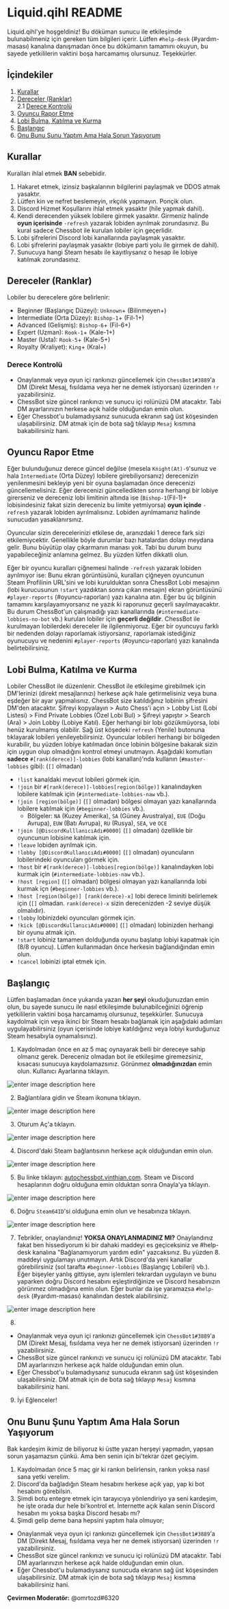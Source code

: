 ﻿Liquid.qihl README
===

Liquid.qihl'ye hoşgeldiniz! Bu döküman sunucu ile etkileşimde bulunabilmeniz için gereken tüm bilgileri içerir. Lütfen `#help-desk` (#yardım-masası) kanalına danışmadan önce bu dökümanın tamamını okuyun, bu sayede yetkililerin vaktini boşa harcamamış olursunuz. Teşekkürler.

## İçindekiler

1. [Kurallar](#kurallar)  
2. [Dereceler (Ranklar)](#dereceler-ranklar)  
	2.1 [Derece Kontrolü](#derece-kontrolü)  
3. [Oyuncu Rapor Etme](#oyuncu-rapor-etme)  
4. [Lobi Bulma, Katılma ve Kurma](#lobi-bulma-katılma-ve-kurma)  
5. [Başlangıç](#başlangıç)
6. [Onu Bunu Şunu Yaptım Ama Hala Sorun Yaşıyorum](#onu-bunu-şunu-yaptım-ama-hala-sorun-yaşıyorum)

## Kurallar
Kuralları ihlal etmek **BAN** sebebidir.

1. Hakaret etmek, izinsiz başkalarının bilgilerini paylaşmak ve DDOS atmak yasaktır.
2. Lütfen kin ve nefret beslemeyin, ırkçılık yapmayın. Ponçik olun.
3. Discord Hizmet Koşullarını ihlal etmek yasaktır (hile yapmak dahil).
4. Kendi derecenden yüksek lobilere girmek yasaktır. Girmeniz halinde **oyun içerisinde** `-refresh` yazarak lobiden ayrılmak zorundasınız. Bu kural sadece Chessbot ile kurulan lobiler için geçerlidir.
5. Lobi şifrelerini Discord lobi kanallarında paylaşmak yasaktır.
6. Lobi şifrelerini paylaşmak yasaktır (lobiye parti yolu ile girmek de dahil).
7. Sunucuya hangi Steam hesabı ile kayıtlıysanız o hesap ile lobiye katılmak zorundasınız.

## Dereceler (Ranklar)
Lobiler bu derecelere göre belirlenir:

- Beginner (Başlangıç Düzeyi): `Unknown`+ (Bilinmeyen+)
- Intermediate (Orta Düzey): `Bishop-1`+ (Fil-1+)
- Advanced (Gelişmiş): `Bishop-6`+ (Fil-6+)
- Expert (Uzman): `Rook-1`+ (Kale-1+)
- Master (Usta): `Rook-5`+ (Kale-5+)
- Royalty (Kraliyet): `King`+ (Kral+)

### Derece Kontrolü
- Onaylanmak veya oyun içi rankınızı güncellemek için `ChessBot1#3889`'a DM (Direkt Mesaj, fısıldama veya her ne demek istiyorsan) üzerinden `!r` yazabilirsiniz.  
- ChessBot size güncel rankınızı ve sunucu içi rolünüzü DM atacaktır. Tabi DM ayarlarınızın herkese açık halde olduğundan emin olun.
- Eğer Chessbot'u bulamadıysanız sunucuda ekranın sağ üst köşesinden ulaşabilirsiniz. DM atmak için de bota sağ tıklayıp `Mesaj` kısmına bakabilirsiniz hani.

## Oyuncu Rapor Etme

Eğer bulunduğunuz derece güncel değilse (mesela `Knight(At)-9`'sunuz ve hala `Intermediate` (Orta Düzey) lobilere girebiliyorsanız) derecenizin yenilenmesini bekleyip yeni bir oyuna başlamadan önce derecenizi güncellemelisiniz. Eğer derecenizi güncelledikten sonra herhangi bir lobiye girerseniz ve dereceniz lobi limitinin altında ise (`Bishop-1`(Fil-1)+ lobisindesiniz fakat sizin dereceniz bu limite yetmiyorsa) **oyun içinde** `-refresh` yazarak lobiden ayrılmalısınız. Lobiden ayrılmamanız halinde sunucudan yasaklanırsınız.

Oyuncular sizin derecelerinizi etkilese de, aranızdaki 1 derece fark sizi etkilemiycektir. Genellikle böyle durumlar bazı hatalardan dolayı meydana gelir. Bunu büyütüp olay çıkarmanın manası yok. Tabi bu durum bunu yapabileceğiniz anlamına gelmez. Bu yüzden lütfen dikkatli olun.

Eğer bir oyuncu kuralları çiğnemesi halinde `-refresh` yazarak lobiden ayrılmıyor ise: Bunu ekran görüntüsünü, kuralları çiğneyen oyuncunun Steam Profilinin URL'sini ve lobi kurulduktan sonra ChessBot Lobi mesajının (lobi kurucusunun `!start` yazdıktan sonra çıkan mesajın) ekran görüntüsünü `#player-reports` (#oyuncu-raporları) yazı kanalına atın. Eğer bu üç bilginin tamamını karşılayamıyorsanız ne yazık ki raporunuz geçerli sayılmayacaktır. Bu durum ChessBot'un çalışmadığı yazı kanallarında (`#intermediate-lobbies-no-bot` vb.) kurulan lobiler için **geçerli değildir**. ChessBot ile kurulmayan lobilerdeki dereceler ile ilgilenmiyoruz. Eğer bir oyuncuyu farklı bir nedenden dolayı raporlamak istiyorsanız, raporlamak istediğiniz oyunucuyu ve nedenini `#player-reports` (#oyuncu-raporları) yazı kanalında belirtebilirsiniz.
    
## Lobi Bulma, Katılma ve Kurma

Lobiler ChessBot ile düzenlenir. ChessBot ile etkileşime girebilmek için DM'lerinizi (direkt mesajlarınızı) herkese açık hale getirmelisiniz veya buna eşdeğer bir ayar yapmalısnız. ChessBot size katıldığınız lobinin şifresini DM'den atacaktır. Şifreyi kopyalayın > Auto Chess'i açın > Lobby List (Lobi Listesi) > Find Private Lobbies (Özel Lobi Bul) > Şifreyi yapıştır > Search (Ara) > Join Lobby (Lobiye Katıl). Eğer herhangi bir lobi gözükmüyorsa, lobi henüz kurulmamış olabilir. Sağ üst köşedeki `refresh` (Yenile) butonuna tıklayarak lobileri yenileyebilirsiniz. Oyuncular lobileri herhangi bir bölgeden kurabilir, bu yüzden lobiye katılmadan önce lobinin bölgesine bakarak sizin için uygun olup olmadığını kontrol etmeyi unutmayın.  Aşağıdaki komutları **sadece**  `#[rank(derece)]-lobbies` (lobi kanalları)'nda kullanın (`#master-lobbies` gibi): (`[]` olmadan)

- `!list` kanaldaki mevcut lobileri görmek için.
- `!join` bir `#[rank(derece)]-lobbies[region(bölge)]` kanalındayken lobilere katılmak için (`#intermediate-lobbies-naw` vb.).
- `!join [region(bölge)]` (`[]` olmadan) bölgesi olmayan yazı kanallarında lobilere katılmak için (`#beginner-lobbies` vb.).
	- Bölgeler: `NA` (Kuzey Amerika), `SA` (Güney Avustralya), `EUE` (Doğu Avrupa), `EUW` (Batı Avrupa), `RU` (Rusya), `SEA`, ve `OCE`
- `!join [@DiscordKulllanıcıAdı#0000]` (`[]` olmadan) özellikle bir oyuncunun lobisine katılmak için.
- `!leave` lobiden ayrılmak için.
- `!lobby [@DiscordKullanıcıAdı#0000]` (`[]` olmadan) oyuncuların lobilerindeki oyuncuları görmek için.
- `!host` bir `#[rank(derece)]-lobbies[region(bölge)]` kanalındayken lobi kurmak için (`#intermediate-lobbies-naw` vb.).
- `!host [region]` (`[]` olmadan) bölgesi olmayan yazı kanallarında lobi kurmak içn (`#beginner-lobbies` vb.).
- `!host [region(bölge)] [rank(derece)-x]` lobi derece liminiti belirlemek için (`[]` olmadan. `rank(derece)-x` sizin derecenizden -2 seviye düşük olmalıdır).
- `!lobby` lobinizdeki oyuncuları görmek için.
- `!kick [@DiscordKullanıcıAdı#0000]` (`[]` olmadan) lobinizden herhangi bir oyunu atmak için.
- `!start` lobiniz tamamen dolduğunda oyunu başlatıp lobiyi kapatmak için (8/8 oyuncu). Lütfen kullanmadan önce herkesin bağlandığından emin olun.
- `!cancel` lobinizi iptal etmek için.

         
## Başlangıç
Lütfen başlamadan önce yukarıda yazan **her şeyi** okuduğunuzdan emin olun, bu sayede sunucu ile nasıl etkileşimde bulunabilceğinizi öğrenip yetkililerin vaktini boşa harcamamış olursunuz, teşekkürler. Sunucuya kaydolmak için veya ikinci bir Steam hesabı bağlamak için aşağıdaki adımları uygulayabilirsiniz (oyun içerisinde lobiye katıldığınız veya lobiyi kurduğunuz Steam hesabıyla oynamalısınız).
 
1. Kaydolmadan önce en az 5 maç oynayarak belli bir dereceye sahip olmanız gerek. Dereceniz olmadan bot ile etkileşime giremezsiniz, kısacası sunucuya kaydolamazsınız. Görünmez **olmadığınızdan** emin olun. Kullanıcı Ayarlarına tıklayın.

![enter image description here](https://i.ibb.co/19358Cc/Screenshot-9.png)

2. Bağlantılara gidin ve Steam ikonuna tıklayın.

![enter image description here](https://i.ibb.co/h7fvk9K/Screenshot-1.png)

3. Oturum Aç'a tıklayın.

![enter image description here](https://i.ibb.co/vz3rq0J/Screenshot-2.png)

4. Discord'daki Steam bağlantısının herkese açık olduğundan emin olun.

![enter image description here](https://i.ibb.co/fpP9f6F/Screenshot-6.png)

5. Bu linke tıklayın: <a href="http://autochessbot.vinthian.com" target="_blank">autochessbot.vinthian.com</a>. Steam ve Discord hesaplarının doğru olduğuna emin olduktan sonra Onayla'ya tıklayın.

![enter image description here](https://i.ibb.co/ZSpMVpz/Screenshot-3.png) 

6. Doğru `Steam64ID`'si olduğuna emin olun ve  hesabınıza tıklayın.

![enter image description here](https://i.ibb.co/kX2Jxcq/Screenshot-4.png)

7. Tebrikler, onaylandınız! **YOKSA ONAYLANMADINIZ MI?** Onaylandınız fakat ben hissediyorum ki bir dahaki maddeyi es geçiceksiniz ve #help-desk kanalına "Bağlanamıyorum yardım edin" yazcaksınız. Bu yüzden 8. maddeyi uygulamayı unutmayın. Artık Discord'da yeni kanallar görebilirsiniz (sol tarafta `#beginner-lobbies` (Başlangıç Lobileri) vb.). Eğer bişeyler yanlış gittiyse, aynı işlemleri tekrardan uygulayın ve bunu yaparken doğru Discord hesabını eşleştirdiğinize ve Discord hesabınızın görünmez olmadığına emin olun. Eğer bunlar da işe yaramazsa `#help-desk` (#yardım-masası) kanalından destek alabilirsiniz.

![enter image description here](https://i.ibb.co/zH1zWnn/Screenshot-5.png)

8.
- Onaylanmak veya oyun içi rankınızı güncellemek için `ChessBot1#3889`'a DM (Direkt Mesaj, fısıldama veya her ne demek istiyorsan) üzerinden `!r` yazabilirsiniz.  
- ChessBot size güncel rankınızı ve sunucu içi rolünüzü DM atacaktır. Tabi DM ayarlarınızın herkese açık halde olduğundan emin olun.
- Eğer Chessbot'u bulamadıysanız sunucuda ekranın sağ üst köşesinden ulaşabilirsiniz. DM atmak için de bota sağ tıklayıp `Mesaj` kısmına bakabilirsiniz hani.

9. İyi Eğlenceler!

## Onu Bunu Şunu Yaptım Ama Hala Sorun Yaşıyorum
Bak kardeşim ikimiz de biliyoruz ki üstte yazan herşeyi yapmadın, yapsan sorun yaşamazsın çünkü. Ama ben senin için bi'tekrar özet geçiyim.

1. Kaydolmadan önce 5 maç gir ki rankın belirlensin, rankın yoksa nasıl sana yetki verelim.
2. Discord'da bağladığın Steam hesabını herkese açık yap, yap ki bot hesabını görebilsin.
3. Şimdi botu entegre etmek için tarayıcıya yönlendiriyo ya seni kardeşim, he işte orada dur hele bi'kontrol et. İnternette açık kalan senin Discord hesabın mı yoksa başka Discord hesabı mı?
4. Şimdi gelip deme bana hepsini yaptım hala olmuyor;
- Onaylanmak veya oyun içi rankınızı güncellemek için `ChessBot1#3889`'a DM (Direkt Mesaj, fısıldama veya her ne demek istiyorsan) üzerinden `!r` yazabilirsiniz.  
- ChessBot size güncel rankınızı ve sunucu içi rolünüzü DM atacaktır. Tabi DM ayarlarınızın herkese açık halde olduğundan emin olun.
- Eğer Chessbot'u bulamadıysanız sunucuda ekranın sağ üst köşesinden ulaşabilirsiniz. DM atmak için de bota sağ tıklayıp `Mesaj` kısmına bakabilirsiniz hani.

**Çevirmen Moderatör:** @omrtozd#6320